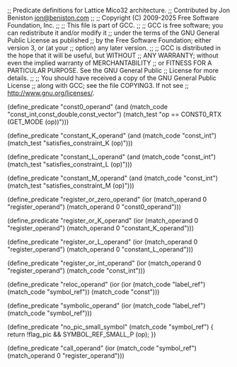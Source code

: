 ;; Predicate definitions for Lattice Mico32 architecture.
;; Contributed by Jon Beniston <jon@beniston.com>
;;
;; Copyright (C) 2009-2025 Free Software Foundation, Inc.
;;
;; This file is part of GCC.
;;
;; GCC is free software; you can redistribute it and/or modify it
;; under the terms of the GNU General Public License as published
;; by the Free Software Foundation; either version 3, or (at your
;; option) any later version.
;;
;; GCC is distributed in the hope that it will be useful, but WITHOUT
;; ANY WARRANTY; without even the implied warranty of MERCHANTABILITY
;; or FITNESS FOR A PARTICULAR PURPOSE.  See the GNU General Public
;; License for more details.
;; 
;; You should have received a copy of the GNU General Public License
;; along with GCC; see the file COPYING3.  If not see
;;  <http://www.gnu.org/licenses/>.  

(define_predicate "const0_operand"
  (and (match_code "const_int,const_double,const_vector")
       (match_test "op == CONST0_RTX (GET_MODE (op))")))

(define_predicate "constant_K_operand"
  (and (match_code "const_int")
       (match_test "satisfies_constraint_K (op)")))
       
(define_predicate "constant_L_operand"
  (and (match_code "const_int")
       (match_test "satisfies_constraint_L (op)")))

(define_predicate "constant_M_operand"
  (and (match_code "const_int")
       (match_test "satisfies_constraint_M (op)")))

(define_predicate "register_or_zero_operand"
  (ior (match_operand 0 "register_operand")
       (match_operand 0 "const0_operand")))

(define_predicate "register_or_K_operand"
  (ior (match_operand 0 "register_operand")
       (match_operand 0 "constant_K_operand")))
         
(define_predicate "register_or_L_operand"
  (ior (match_operand 0 "register_operand")
       (match_operand 0 "constant_L_operand")))

(define_predicate "register_or_int_operand"
  (ior (match_operand 0 "register_operand")
       (match_code "const_int")))

(define_predicate "reloc_operand"
  (ior (ior (match_code "label_ref")
            (match_code "symbol_ref"))
       (match_code "const")))

(define_predicate "symbolic_operand"
  (ior (match_code "label_ref")
       (match_code "symbol_ref")))
       
(define_predicate "no_pic_small_symbol"
  (match_code "symbol_ref")
{
  return !flag_pic && SYMBOL_REF_SMALL_P (op);
})

(define_predicate "call_operand"
  (ior (match_code "symbol_ref")
       (match_operand 0 "register_operand")))

